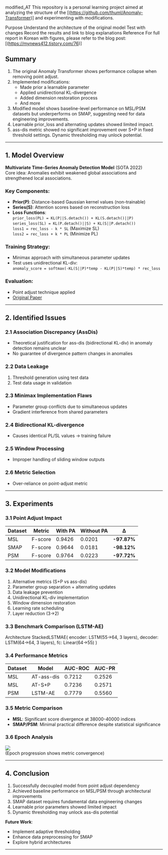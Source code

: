 modified_AT
This repository is a personal learning project aimed at analyzing the structure of the [(https://github.com/thuml/Anomaly-Transformer)] and experimenting with modifications.

Purpose
Understand the architecture of the original model
Test with changes
Record the results and link to blog explanations
Reference
For full report in Korean with figures, please refer to the blog post: [(https://mynews412.tistory.com/76)]

## Summary

1) The original Anomaly Transformer shows performance collapse when removing point adjust.  
2) Implemented modifications:  
   - Made prior a learnable parameter  
   - Applied unidirectional KL-divergence  
   - Added dimension restoration process  
   - And more
3) Modified model shows baseline-level performance on MSL/PSM datasets but underperforms on SMAP, suggesting need for data engineering improvements.  
4) Learnable prior_loss and alternating updates showed limited impact.  
5) ass-dis metric showed no significant improvement over S+P in fixed threshold settings. Dynamic thresholding may unlock potential.

---

## 1. Model Overview

**Multivariate Time-Series Anomaly Detection Model** (SOTA 2022)  
Core idea: Anomalies exhibit weakened global associations and strengthened local associations.

### Key Components:
- **Prior(P)**: Distance-based Gaussian kernel values (non-trainable)  
- **Series(S)**: Attention scores based on reconstruction loss  
- **Loss Functions**:  
  `prior_loss(PL) = KL(P||S.detach()) + KL(S.detach()||P)`  
  `series_loss(SL) = KL(P.detach()||S) + KL(S||P.detach())`  
  `loss1 = rec_loss - k * SL` (Maximize SL)  
  `loss2 = rec_loss + k * PL` (Minimize PL)  

### Training Strategy:
- Minimax approach with simultaneous parameter updates  
- Test uses unidirectional KL-div:  
  `anomaly_score = softmax(-KL(S||P)*temp - KL(P||S)*temp) * rec_loss`

### Evaluation:
- Point adjust technique applied  
- [Original Paper](https://openreview.net/pdf?id=LzQQ89U1qm_)

---

## 2. Identified Issues

### 2.1 Association Discrepancy (AssDis)
- Theoretical justification for ass-dis (bidirectional KL-div) in anomaly detection remains unclear  
- No guarantee of divergence pattern changes in anomalies

### 2.2 Data Leakage
1. Threshold generation using test data  
2. Test data usage in validation

### 2.3 Minimax Implementation Flaws
- Parameter group conflicts due to simultaneous updates  
- Gradient interference from shared parameters

### 2.4 Bidirectional KL-divergence
- Causes identical PL/SL values → training failure

### 2.5 Window Processing
- Improper handling of sliding window outputs

### 2.6 Metric Selection
- Over-reliance on point-adjust metric

---

## 3. Experiments

### 3.1 Point Adjust Impact
| Dataset | Metric | With PA | Without PA | Δ |
|---------|--------|---------|------------|---|
| MSL | F-score | 0.9426 | 0.0201 | **-97.87%** |
| SMAP | F-score | 0.9644 | 0.0181 | **-98.12%** |
| PSM | F-score | 0.9764 | 0.0223 | **-97.72%** |

### 3.2 Model Modifications
1. Alternative metrics (S+P vs ass-dis)  
2. Parameter group separation + alternating updates  
3. Data leakage prevention  
4. Unidirectional KL-div implementation  
5. Window dimension restoration  
6. Learning rate scheduling  
7. Layer reduction (3→2)

### 3.3 Benchmark Comparison (LSTM-AE)
Architecture
StackedLSTMAE(
encoder: LSTM(55→64, 3 layers),
decoder: LSTM(64→64, 3 layers),
fc: Linear(64→55)
)


### 3.4 Performance Metrics
| Dataset | Model | AUC-ROC | AUC-PR |
|---------|-------|---------|--------|
| MSL | AT-ass-dis | 0.7212 | 0.2526 |
| MSL | AT-S+P | 0.7236 | 0.2571 |
| PSM | LSTM-AE | 0.7779 | 0.5560 |

### 3.5 Metric Comparison
- **MSL**: Significant score divergence at 38000-40000 indices  
- **SMAP/PSM**: Minimal practical difference despite statistical significance

### 3.6 Epoch Analysis
![](https://blog.kakaocdn.net/dn/OUhab/btsNB58e9tA/kUEEYt48v8J2ktxiol5MNK/img.png)  
(Epoch progression shows metric convergence)

---

## 4. Conclusion

1. Successfully decoupled model from point adjust dependency  
2. Achieved baseline performance on MSL/PSM through architectural improvements  
3. SMAP dataset requires fundamental data engineering changes  
4. Learnable prior parameters showed limited impact  
5. Dynamic thresholding may unlock ass-dis potential  

**Future Work**:  
- Implement adaptive thresholding  
- Enhance data preprocessing for SMAP  
- Explore hybrid architectures  

---

